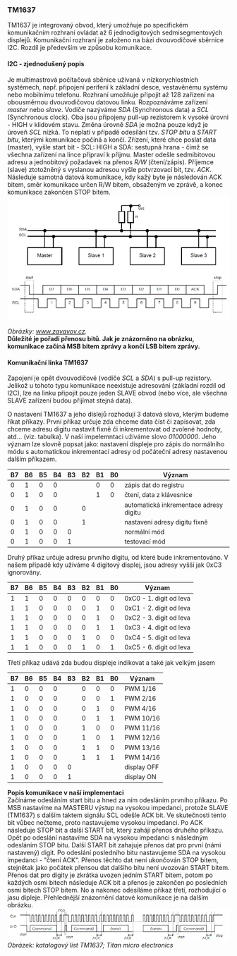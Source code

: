 ### TM1637
TM1637 je integrovaný obvod, který umožňuje po specifickém komunikačním rozhraní ovládat až 6 jednodigitových sedmisegmentových displejů.
Komunikační rozhraní je založeno na bázi dvouvodičové sběrnice I2C. Rozdíl je především ve způsobu komunikace.

#### I2C - zjednodušený popis
Je multimastrová počítačová sběnice užívaná v nízkorychlostních systémech, např. připojení periferií k základní desce, vestavěnému systému
nebo mobilnímu telefonu. Rozhraní umožňuje připojit až 128 zařízení na obousměrnou dvouvodičovou datovou linku. Rozpoznáváme zařízení 
*master* nebo *slave*. Vodiče nazýváme *SDA* (Synchronous data) a *SCL* (Synchronous clock). Oba jsou připojeny pull-up rezistorem k vysoké úrovni - HIGH v klidovém stavu. Změna úrovně *SDA* je možna pouze když je úroveň *SCL* nízká. To neplatí v případě odesílání tzv. *STOP bitu* a *START bitu*, kterými komunikace počíná a končí. Zřízení, které chce poslat data (master), vyšle start bit - SCL: HIGH a SDA: sestupná hrana - čímž se všechna zařízení na lince připraví k příjmu. Master odešle sedmibitovou adresu a jednobitový požadavek na přenos *R/W* (čtení/zápis). Příjemce (slave) ztotožněný s vyslanou adresou vyšle potvrzovací bit, tzv. *ACK*. Následuje samotná datová komunikace, kdy kažý byte je následován ACK bitem, směr komunikace určen R/W bitem, obsaženým ve zprávě, a konec komunikace zakončen STOP bitem.
<img src = "I2C_wiring.png">
<img src = "I2C_comunication.png">

*Obrázky: www.zavavov.cz.*     
**Důležité je pořadí přenosu bitů. Jak je znázorněno na obrázku, komunikace začíná MSB bitem zprávy a končí LSB bitem zprávy.**

#### Komunikační linka TM1637
Zapojení je opět dvouvodičové (vodiče *SCL* a *SDA*) s pull-up rezistory. Jelikož u tohoto typu komunikace neexistuje adresování (základní rozdíl od I2C), lze na linku připojit pouze jeden SLAVE obvod (nebo více, ale všechna SLAVE zařízení budou přijímat stejná data). 

O nastavení TM1637 a jeho dislejů rozhodují 3 datová slova, kterým budeme říkat příkazy. První příkaz určuje zda chceme data číst či zapisovat, zda chceme adresu digitu nastavit fixně či inkrementovat od zvolené hodnoty, atd... (viz. tabulka). V naší impelemntaci užíváme slovo *01000000*. Jeho význam lze slovně popsat jako: nastavení displeje pro zápis do normálního módu s automatickou inkrementací adresy od počáteční adresy nastavenou dalším příkazem.

|B7|B6|B5|B4|B3|B2|B1|B0|Význam|
|----|----|----|----|----|----|----|----|-----------------|
|0|1|0|0|||0|0|zápis dat do registru|
|0|1|0|0|||1|0|čtení, data z klávesnice|
|0|1|0|0||0|||automatická inkrementace adresy digitu|
|0|1|0|0||1|||nastavení adresy digitu fixně|
|0|1|0|0|0||||normální mód|
|0|1|0|0|1||||testovací mód|

Druhý příkaz určuje adresu prvního digitu, od které bude inkrementováno. V našem případě kdy užíváme 4 digitový displej, jsou adresy vyšší jak 0xC3 ignorovány.

|B7 |   B6 |   B5|    B4 |   B3 |   B2 |   B1 |   B0|Význam|
|----|----|----|----|----|----|----|----|-----------------|
|1|1|0|0|0|0|0|0|0xC0 - 1. digit od leva|
|1|1|0|0|0|0|1|0|0xC1 - 2. digit od leva|
|1|1|0|0|0|0|1|0|0xC2 - 3. digit od leva|
|1|1|0|0|0|0|1|1|0xC3 - 4. digit od leva|
|1|1|0|0|0|1|0|0|0xC4 - 5. digit od leva|
|1|1|0|0|0|1|0|1|0xC5 - 6. digit od leva|

Třetí příkaz udává zda budou displeje indikovat a také jak velkým jasem

|B7 |   B6 |   B5|    B4 |   B3 |   B2 |   B1 |   B0|Význam|
|----|----|----|----|----|----|----|----|-----------------|
|1|0|0|0||0|0|0| PWM 1/16|
|1|0|0|0||0|0|1| PWM 2/16|
|1|0|0|0||0|1|0| PWM 4/16|
|1|0|0|0||0|1|1| PWM 10/16|
|1|0|0|0||1|0|0| PWM 11/16|
|1|0|0|0||1|0|1| PWM 12/16|
|1|0|0|0||1|1|0| PWM 13/16|
|1|0|0|0||1|1|1| PWM 14/16|
|1|0|0|0|0|||| display OFF|
|1|0|0|0|1|||| display ON|

**Popis komunikace v naší implementaci**    
Začínáme odesláním start bitu a hned za ním odesláním prvního příkazu. Po MSB nastavíme na MASTERU výstup na vysokou impedanci, protože SLAVE (TM1637) s dalším taktem signálu SCL odešle ACK bit. Ve skutečnosti tento bit vůbec nečteme, proto nastavujeme vysokou impedanci. Po ACK následuje STOP bit a další START bit, který zahájí přenos druhého příkazu. Opět po odeslání nastavíme SDA na vysokou impedanci s následným odesláním STOP bitu. Další START bit zahajuje přenos dat pro první (námi nastavený) digit. Po odeslání posledního bitu nastavujeme SDA na vysokou impedanci - "čtení ACK". Přenos těchto dat není ukončován STOP bitem, stejnětak jako počátek přensou dat dalšího bitu není uvozován START bitem. Přenos dat pro digity je zkrátka uvozen jedním START bitem, potom po každých osmi bitech následuje ACK bit a přenos je zakončen po posledních osmi bitech STOP bitem. No a nakonec odesíláme příkaz třetí, rozhodující o jasu dipleje. Přehlednější znázornění datové komunikace je na dalším obrázku.
<img src = "TM1637_data.PNG">
*Obrázek: katalogový list TM1637; Titan micro electronics*      
